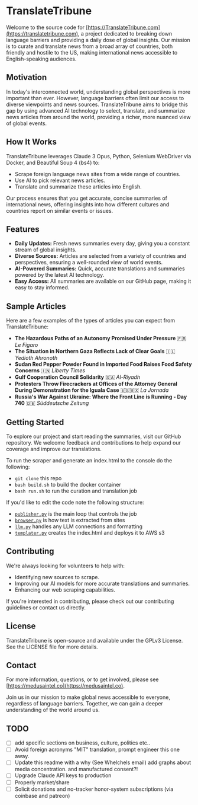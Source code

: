 # TranslateTribune

Welcome to the source code for [https://TranslateTribune.com](https://translatetribune.com), a project dedicated to breaking down language barriers and providing a daily dose of global insights. Our mission is to curate and translate news from a broad array of countries, both friendly and hostile to the US, making international news accessible to English-speaking audiences.

## Motivation

In today's interconnected world, understanding global perspectives is more important than ever. However, language barriers often limit our access to diverse viewpoints and news sources. TranslateTribune aims to bridge this gap by using advanced AI technology to select, translate, and summarize news articles from around the world, providing a richer, more nuanced view of global events.

## How It Works

TranslateTribune leverages Claude 3 Opus, Python, Selenium WebDriver via Docker, and Beautiful Soup 4 (bs4) to:

- Scrape foreign language news sites from a wide range of countries.
- Use AI to pick relevant news articles.
- Translate and summarize these articles into English.

Our process ensures that you get accurate, concise summaries of international news, offering insights into how different cultures and countries report on similar events or issues.

## Features

- **Daily Updates:** Fresh news summaries every day, giving you a constant stream of global insights.
- **Diverse Sources:** Articles are selected from a variety of countries and perspectives, ensuring a well-rounded view of world events.
- **AI-Powered Summaries:** Quick, accurate translations and summaries powered by the latest AI technology.
- **Easy Access:** All summaries are available on our GitHub page, making it easy to stay informed.

## Sample Articles

Here are a few examples of the types of articles you can expect from TranslateTribune:

- **The Hazardous Paths of an Autonomy Promised Under Pressure** 🇫🇷 *Le Figaro*
- **The Situation in Northern Gaza Reflects Lack of Clear Goals** 🇮🇱 *Yedioth Ahronoth*
- **Sudan Red Pepper Powder Found in Imported Food Raises Food Safety Concerns** 🇮🇳 *Liberty Times*
- **Gulf Cooperation Council Solidarity** 🇸🇦 *Al-Riyadh*
- **Protesters Throw Firecrackers at Offices of the Attorney General During Demonstration for the Iguala Case** 🇪🇸🇲🇽 *La Jornada*
- **Russia's War Against Ukraine: Where the Front Line is Running - Day 740** 🇩🇪 *Süddeutsche Zeitung*

## Getting Started

To explore our project and start reading the summaries, visit our GitHub repository. We welcome feedback and contributions to help expand our coverage and improve our translations.

To run the scraper and generate an index.html to the console do the following:
* ```git clone``` this repo
* ```bash build.sh``` to build the docker container
* ```bash run.sh``` to run the curation and translation job

If you'd like to edit the code note the following structure:
* [```publisher.py```](./publisher.py) is the main loop that controls the job
* [```browser.py```](./browser.py) is how text is extracted from sites
* [```llm.py```](./llm.py) handles any LLM connections and formatting
* [```templater.py```](./templater.py) creates the index.html and deploys it to AWS s3

## Contributing

We're always looking for volunteers to help with:

- Identifying new sources to scrape.
- Improving our AI models for more accurate translations and summaries.
- Enhancing our web scraping capabilities.

If you're interested in contributing, please check out our contributing guidelines or contact us directly.

## License

TranslateTribune is open-source and available under the GPLv3 License. See the LICENSE file for more details.

## Contact

For more information, questions, or to get involved, please see [https://medusaintel.co](https://medusaintel.co).

Join us in our mission to make global news accessible to everyone, regardless of language barriers. Together, we can gain a deeper understanding of the world around us.

## TODO
- [ ] add specific sections on business, culture, politics etc..
- [ ] Avoid foreign acronyms "MIT" translation, prompt engineer this one away.
- [ ] Update this readme with a why (See Whelchels email) add graphs about media concentration. and manufactured consent?!
- [ ] Upgrade Claude API keys to production
- [ ] Properly market/share
- [ ] Solicit donations and no-tracker honor-system subscriptions (via coinbase and patreon)
